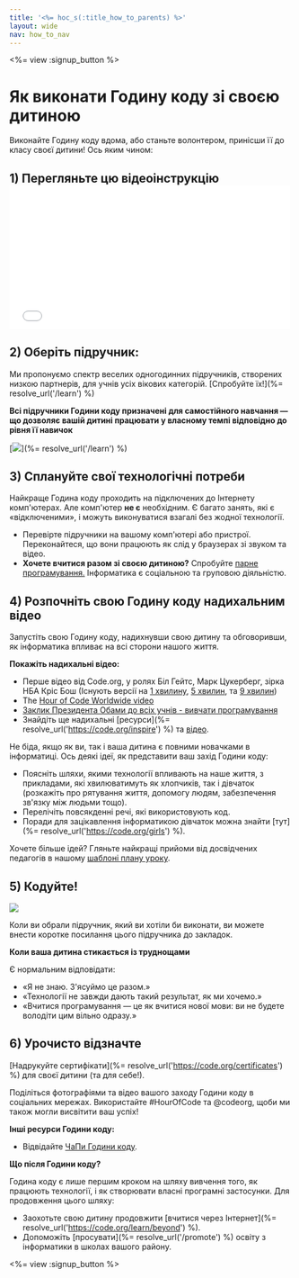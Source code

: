 ```yaml
---
title: '<%= hoc_s(:title_how_to_parents) %>'
layout: wide
nav: how_to_nav
---
```

<%= view :signup_button %>

# Як виконати Годину коду зі своєю дитиною

Виконайте Годину коду вдома, або станьте волонтером, принісши її до класу своєї дитини! Ось яким чином:

## 1) Перегляньте цю відеоінструкцію <iframe width="500" height="255" src="//www.youtube.com/embed/SrnvvWDm73k" frameborder="0" allowfullscreen mark="crwd-mark"></iframe> 

## 2) Оберіть підручник:

Ми пропонуємо спектр веселих одногодинних підручників, створених низкою партнерів, для учнів усіх вікових категорій. [Спробуйте їх!](%= resolve_url('/learn') %)

**Всі підручники Години коду призначені для самостійного навчання — що дозволяє вашій дитині працювати у власному темпi відповідно до рівня її навичок**

[![](/images/fit-700/tutorials.png)](%= resolve_url('/learn') %)

## 3) Сплануйте свої технологічні потреби

Найкраще Година коду проходить на підключених до Інтернету комп'ютерах. Але комп'ютер **не є** необхідним. Є багато занять, які є «відключеними», і можуть виконуватися взагалі без жодної технології.

- Перевірте підручники на вашому комп'ютері або пристрої. Переконайтеся, що вони працюють як слід у браузерах зі звуком та відео.
- **Хочете вчитися разом зі своєю дитиною?** Спробуйте [парне програмування.](http://www.ncwit.org/resources/pair-programming-box-power-collaborative-learning) Інформатика є соціальною та груповою діяльністю.

## 4) Розпочніть свою Годину коду надихальним відео

Запустіть свою Годину коду, надихнувши свою дитину та обговоривши, як інформатика впливає на всі сторони нашого життя.

**Покажіть надихальні відео:**

- Перше відео від Code.org, у ролях Біл Гейтс, Марк Цукерберг, зірка НБА Кріс Бош (Існують версії на [1 хвилину](https://www.youtube.com/watch?v=qYZF6oIZtfc), [5 хвилин](https://www.youtube.com/watch?v=nKIu9yen5nc), та [9 хвилин](https://www.youtube.com/watch?v=dU1xS07N-FA))
- The [Hour of Code Worldwide video](https://www.youtube.com/watch?v=KsOIlDT145A)
- [Заклик Президента Обами до всіх учнів - вивчати програмування](https://www.youtube.com/watch?v=6XvmhE1J9PY)
- Знайдіть ще надихальні [ресурси](%= resolve_url('https://code.org/inspire') %) та [відео](https://www.youtube.com/playlist?list=PLzdnOPI1iJNfpD8i4Sx7U0y2MccnrNZuP).

Не біда, якщо як ви, так і ваша дитина є повними новачками в інформатиці. Ось деякі ідеї, як представити ваш захід Години коду:

- Поясніть шляхи, якими технології впливають на наше життя, з прикладами, які хвилюватимуть як хлопчиків, так і дівчаток (розкажіть про рятування життя, допомогу людям, забезпечення зв'язку між людьми тощо).
- Перелічіть повсякденні речі, які використовують код.
- Поради для зацікавлення інформатикою дівчаток можна знайти [тут](%= resolve_url('https://code.org/girls') %).

Хочете більше ідей? Гляньте найкращі прийоми від досвідчених педагогів в нашому [шаблоні плану уроку](/files/AfterschoolEducatorLessonPlanOutline.docx).

## 5) Кодуйте!

<img src="/images/fit-700/tutorial-short-link.png" />

Коли ви обрали підручник, який ви хотіли би виконати, ви можете внести коротке посилання цього підручника до закладок.

**Коли ваша дитина стикається із труднощами**

Є нормальним відповідати:

- «Я не знаю. З'ясуймо це разом.»
- «Технології не завжди дають такий результат, як ми хочемо.»
- «Вчитися програмування — це як вчитися нової мови: ви не будете володіти цим вільно одразу.»

## 6) Урочисто відзначте

[Надрукуйте сертифікати](%= resolve_url('https://code.org/certificates') %) для своєї дитини (та для себе!).

Поділіться фотографіями та відео вашого заходу Години коду в соціальних мережах. Використайте #HourOfCode та @codeorg, щоби ми також могли висвітити ваш успіх!

**Інші ресурси Години коду:**

- Відвідайте [ЧаПи Години коду](https://support.code.org/hc/en-us/categories/200147083-Hour-of-Code).

**Що після Години коду?**

Година коду є лише першим кроком на шляху вивчення того, як працюють технології, і як створювати власні програмні застосунки. Для продовження цього шляху:

- Заохотьте свою дитину продовжити [вчитися через Інтернет](%= resolve_url('https://code.org/learn/beyond') %).
- Допоможіть [просувати](%= resolve_url('/promote') %) освіту з інформатики в школах вашого району.

<%= view :signup_button %>